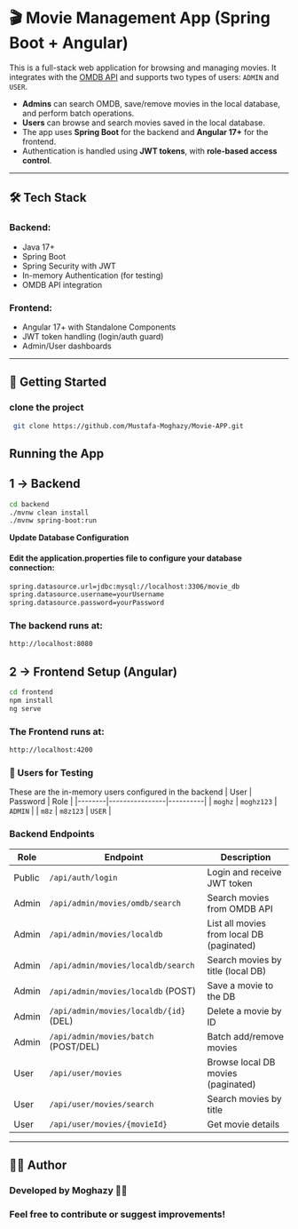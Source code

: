 # 🎬 Movie Management App (Spring Boot + Angular)

This is a full-stack web application for browsing and managing movies. It integrates with the [OMDB API](https://www.omdbapi.com/) and supports two types of users: `ADMIN` and `USER`. 

- **Admins** can search OMDB, save/remove movies in the local database, and perform batch operations.
- **Users** can browse and search movies saved in the local database.
- The app uses **Spring Boot** for the backend and **Angular 17+** for the frontend.
- Authentication is handled using **JWT tokens**, with **role-based access control**.

---

## 🛠 Tech Stack

### Backend:
- Java 17+
- Spring Boot
- Spring Security with JWT
- In-memory Authentication (for testing)
- OMDB API integration
  
### Frontend:
- Angular 17+ with Standalone Components
- JWT token handling (login/auth guard)
- Admin/User dashboards

---
## 🚀 Getting Started
### clone the project
```bash
 git clone https://github.com/Mustafa-Moghazy/Movie-APP.git
```

##  Running the App

## 1️ -> Backend

```bash
cd backend
./mvnw clean install
./mvnw spring-boot:run
```
 **Update Database Configuration**
   #### Edit the application.properties file to configure your database connection:
   ```bash
   spring.datasource.url=jdbc:mysql://localhost:3306/movie_db
   spring.datasource.username=yourUsername
   spring.datasource.password=yourPassword
   ```
### The backend runs at:
```bash
http://localhost:8080
 ```

## 2 -> Frontend Setup (Angular)
```bash
cd frontend
npm install
ng serve
```
### The Frontend runs at:
```bash
http://localhost:4200
 ```

### 🧪 Users for Testing
 These are the in-memory users configured in the backend
 | User  | Password        | Role     |
 |--------|----------------|----------|
 | `moghz` | `moghz123`    | `ADMIN` |
 | `m8z` | `m8z123`    | `USER` |

### Backend Endpoints

| Role   | Endpoint                                | Description                                 |
|--------|------------------------------------------|---------------------------------------------|
| Public | `/api/auth/login`                       | Login and receive JWT token                 |
| Admin  | `/api/admin/movies/omdb/search`         | Search movies from OMDB API                 |
| Admin  | `/api/admin/movies/localdb`             | List all movies from local DB (paginated)   |
| Admin  | `/api/admin/movies/localdb/search`      | Search movies by title (local DB)           |
| Admin  | `/api/admin/movies/localdb` (POST)      | Save a movie to the DB                      |
| Admin  | `/api/admin/movies/localdb/{id}` (DEL)  | Delete a movie by ID                        |
| Admin  | `/api/admin/movies/batch` (POST/DEL)    | Batch add/remove movies                     |
| User   | `/api/user/movies`                      | Browse local DB movies (paginated)          |
| User   | `/api/user/movies/search`               | Search movies by title                      |
| User   | `/api/user/movies/{movieId}`            | Get movie details                           |

---




## 👨‍💻 Author
### Developed by Moghazy 👨‍💻
### Feel free to contribute or suggest improvements!


